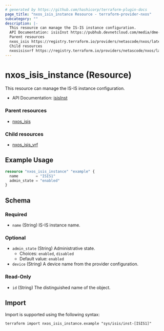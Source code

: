 ```yaml
---
# generated by https://github.com/hashicorp/terraform-plugin-docs
page_title: "nxos_isis_instance Resource - terraform-provider-nxos"
subcategory: ""
description: |-
  This resource can manage the IS-IS instance configuration.
  API Documentation: isisInst https://pubhub.devnetcloud.com/media/dme-docs-10-2-2/docs/Routing%20and%20Forwarding/isis:Inst/
  Parent resources
  nxos_isis https://registry.terraform.io/providers/netascode/nxos/latest/docs/resources/isis
  Child resources
  nxosisisvrf https://registry.terraform.io/providers/netascode/nxos/latest/docs/resources/isis_vrf
---
```


# nxos_isis_instance (Resource)

This resource can manage the IS-IS instance configuration.

- API Documentation: [isisInst](https://pubhub.devnetcloud.com/media/dme-docs-10-2-2/docs/Routing%20and%20Forwarding/isis:Inst/)

### Parent resources

- [nxos_isis](https://registry.terraform.io/providers/netascode/nxos/latest/docs/resources/isis)

### Child resources

- [nxos_isis_vrf](https://registry.terraform.io/providers/netascode/nxos/latest/docs/resources/isis_vrf)

## Example Usage

```terraform
resource "nxos_isis_instance" "example" {
  name        = "ISIS1"
  admin_state = "enabled"
}
```

<!-- schema generated by tfplugindocs -->
## Schema

### Required

- `name` (String) IS-IS instance name.

### Optional

- `admin_state` (String) Administrative state.
  - Choices: `enabled`, `disabled`
  - Default value: `enabled`
- `device` (String) A device name from the provider configuration.

### Read-Only

- `id` (String) The distinguished name of the object.

## Import

Import is supported using the following syntax:

```shell
terraform import nxos_isis_instance.example "sys/isis/inst-[ISIS1]"
```
